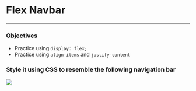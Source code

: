 # Flex Navbar

---

### Objectives

- Practice using `display: flex;`
- Practice using `align-items` and `justify-content`


### Style it using CSS to resemble the following navigation bar

![](https://assets.codingdojo.com/boomyeah2015/codingdojo/curriculum/content/chapter/1615685627__flex-navbar.png)